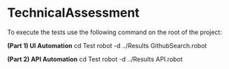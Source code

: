 # TechnicalAssessment

To execute the tests use the following command on the root of the project:

**(Part 1) UI Automation**
cd Test
robot -d ../Results GithubSearch.robot

**(Part 2) API Automation**
cd Test
robot -d ../Results API.robot
